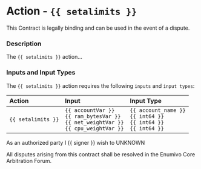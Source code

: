 # Action - `{{ setalimits }}`

This Contract is legally binding and can be used in the event of a dispute. 

### Description

The `{{ setalimits }}` action... 

### Inputs and Input Types

The `{{ setalimits }}` action requires the following `inputs` and `input types`:

| Action | Input | Input Type |
|:--|:--|:--|
| `{{ setalimits }}` | `{{ accountVar }}`<br/>`{{ ram_bytesVar }}`<br/>`{{ net_weightVar }}`<br/>`{{ cpu_weightVar }}` | `{{ account_name }}`<br/>`{{ int64 }}`<br/>`{{ int64 }}`<br/>`{{ int64 }}` |


As an authorized party I {{ signer }} wish to UNKNOWN

All disputes arising from this contract shall be resolved in the Enumivo Core Arbitration Forum. 
